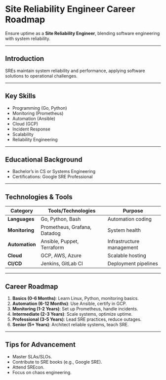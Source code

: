 # Site Reliability Engineer Career Roadmap

Ensure uptime as a **Site Reliability Engineer**, blending software engineering with system reliability.

---

## Introduction
SREs maintain system reliability and performance, applying software solutions to operational challenges.

---

## Key Skills
- Programming (Go, Python)
- Monitoring (Prometheus)
- Automation (Ansible)
- Cloud (GCP)
- Incident Response
- Scalability
- Reliability Engineering

---

## Educational Background
- Bachelor’s in CS or Systems Engineering
- Certifications: Google SRE Professional

---

## Technologies & Tools
| **Category**         | **Tools/Technologies**                     | **Purpose**                        |
|----------------------|--------------------------------------------|------------------------------------|
| **Languages**        | Go, Python, Bash                           | Automation coding                 |
| **Monitoring**       | Prometheus, Grafana, Datadog               | System health                     |
| **Automation**       | Ansible, Puppet, Terraform                 | Infrastructure management         |
| **Cloud**            | GCP, AWS, Azure                            | Scalable hosting                  |
| **CI/CD**            | Jenkins, GitLab CI                         | Deployment pipelines              |

---

## Career Roadmap
1. **Basics (0-6 Months)**: Learn Linux, Python, monitoring basics.  
2. **Automation (6-12 Months)**: Use Ansible, certify in GCP.  
3. **Monitoring (1-2 Years)**: Set up Prometheus, handle incidents.  
4. **Intermediate (2-3 Years)**: Scale systems, optimize uptime.  
5. **Professional (3-5 Years)**: Lead SRE practices, reduce outages.  
6. **Senior (5+ Years)**: Architect reliable systems, teach SRE.

---

## Tips for Advancement
- Master SLAs/SLOs.
- Contribute to SRE books (e.g., Google SRE).
- Attend SREcon.
- Focus on chaos engineering.